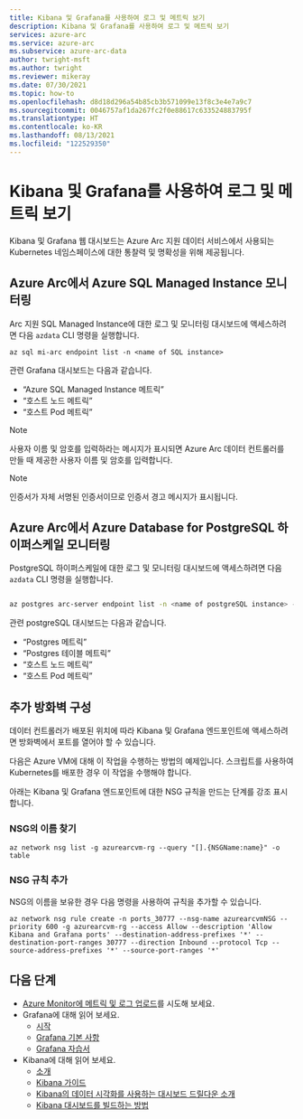 ```yaml
---
title: Kibana 및 Grafana를 사용하여 로그 및 메트릭 보기
description: Kibana 및 Grafana를 사용하여 로그 및 메트릭 보기
services: azure-arc
ms.service: azure-arc
ms.subservice: azure-arc-data
author: twright-msft
ms.author: twright
ms.reviewer: mikeray
ms.date: 07/30/2021
ms.topic: how-to
ms.openlocfilehash: d8d18d296a54b85cb3b571099e13f8c3e4e7a9c7
ms.sourcegitcommit: 0046757af1da267fc2f0e88617c633524883795f
ms.translationtype: HT
ms.contentlocale: ko-KR
ms.lasthandoff: 08/13/2021
ms.locfileid: "122529350"
---
```

# <a name="view-logs-and-metrics-using-kibana-and-grafana"></a>Kibana 및 Grafana를 사용하여 로그 및 메트릭 보기

Kibana 및 Grafana 웹 대시보드는 Azure Arc 지원 데이터 서비스에서 사용되는 Kubernetes 네임스페이스에 대한 통찰력 및 명확성을 위해 제공됩니다.



## <a name="monitor-azure-sql-managed-instances-on-azure-arc"></a>Azure Arc에서 Azure SQL Managed Instance 모니터링

Arc 지원 SQL Managed Instance에 대한 로그 및 모니터링 대시보드에 액세스하려면 다음 `azdata` CLI 명령을 실행합니다.

```azurecl
az sql mi-arc endpoint list -n <name of SQL instance>

```
관련 Grafana 대시보드는 다음과 같습니다.

* “Azure SQL Managed Instance 메트릭”
* “호스트 노드 메트릭”
* “호스트 Pod 메트릭”


> [!NOTE]
>  사용자 이름 및 암호를 입력하라는 메시지가 표시되면 Azure Arc 데이터 컨트롤러를 만들 때 제공한 사용자 이름 및 암호를 입력합니다.

> [!NOTE]
>  인증서가 자체 서명된 인증서이므로 인증서 경고 메시지가 표시됩니다.


## <a name="monitor-azure-database-for-postgresql-hyperscale-on-azure-arc"></a>Azure Arc에서 Azure Database for PostgreSQL 하이퍼스케일 모니터링

PostgreSQL 하이퍼스케일에 대한 로그 및 모니터링 대시보드에 액세스하려면 다음 `azdata` CLI 명령을 실행합니다.

```bash

az postgres arc-server endpoint list -n <name of postgreSQL instance> --k8s-namespace <namespace> --use-k8s

```

관련 postgreSQL 대시보드는 다음과 같습니다.

* “Postgres 메트릭”
* “Postgres 테이블 메트릭”
* “호스트 노드 메트릭”
* “호스트 Pod 메트릭”


## <a name="additional-firewall-configuration"></a>추가 방화벽 구성

데이터 컨트롤러가 배포된 위치에 따라 Kibana 및 Grafana 엔드포인트에 액세스하려면 방화벽에서 포트를 열어야 할 수 있습니다.

다음은 Azure VM에 대해 이 작업을 수행하는 방법의 예제입니다. 스크립트를 사용하여 Kubernetes를 배포한 경우 이 작업을 수행해야 합니다.

아래는 Kibana 및 Grafana 엔드포인트에 대한 NSG 규칙을 만드는 단계를 강조 표시합니다.

### <a name="find-the-name-of-the-nsg"></a>NSG의 이름 찾기

```azurecli
az network nsg list -g azurearcvm-rg --query "[].{NSGName:name}" -o table
```

### <a name="add-the-nsg-rule"></a>NSG 규칙 추가

NSG의 이름을 보유한 경우 다음 명령을 사용하여 규칙을 추가할 수 있습니다.

```azurecli
az network nsg rule create -n ports_30777 --nsg-name azurearcvmNSG --priority 600 -g azurearcvm-rg --access Allow --description 'Allow Kibana and Grafana ports' --destination-address-prefixes '*' --destination-port-ranges 30777 --direction Inbound --protocol Tcp --source-address-prefixes '*' --source-port-ranges '*'
```


## <a name="next-steps"></a>다음 단계
- [Azure Monitor에 메트릭 및 로그 업로드](upload-metrics-and-logs-to-azure-monitor.md)를 시도해 보세요.
- Grafana에 대해 읽어 보세요.
   - [시작](https://grafana.com/docs/grafana/latest/getting-started/getting-started)
   - [Grafana 기본 사항](https://grafana.com/tutorials/grafana-fundamentals/#1)
   - [Grafana 자습서](https://grafana.com/tutorials/grafana-fundamentals/#1)
- Kibana에 대해 읽어 보세요.
   - [소개](https://www.elastic.co/webinars/getting-started-kibana?baymax=default&elektra=docs&storm=top-video)
   - [Kibana 가이드](https://www.elastic.co/guide/en/kibana/current/index.html)
   - [Kibana의 데이터 시각화를 사용하는 대시보드 드릴다운 소개](https://www.elastic.co/webinars/dashboard-drilldowns-with-data-visualizations-in-kibana/)
   - [Kibana 대시보드를 빌드하는 방법](https://www.elastic.co/webinars/how-to-build-kibana-dashboards/)

